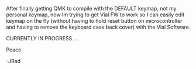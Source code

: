 After finally getting QMK to compile with the DEFAULT keymap, not my personal keymap, now Im trying to get Vial FW to work so I can easily edit keymap on the fly (without having to hold reset button on microcontroller and having to remove the keyboard case back cover) with the Vial Software. 

CURRENTLY IN PROGRESS....

Peace

-JRad
